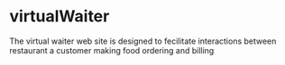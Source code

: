 # virtualWaiter
The virtual waiter web site is designed to fecilitate interactions between restaurant a customer making food ordering and billing 
